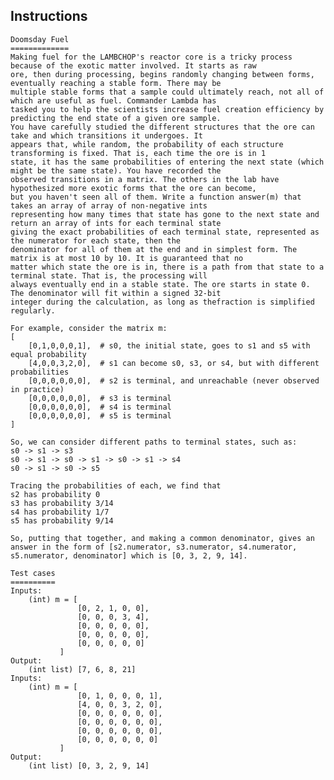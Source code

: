 ## Instructions
	Doomsday Fuel
	=============
	Making fuel for the LAMBCHOP's reactor core is a tricky process because of the exotic matter involved. It starts as raw 
	ore, then during processing, begins randomly changing between forms, eventually reaching a stable form. There may be 
	multiple stable forms that a sample could ultimately reach, not all of which are useful as fuel. Commander Lambda has 
	tasked you to help the scientists increase fuel creation efficiency by predicting the end state of a given ore sample. 
	You have carefully studied the different structures that the ore can take and which transitions it undergoes. It 
	appears that, while random, the probability of each structure transforming is fixed. That is, each time the ore is in 1 
	state, it has the same probabilities of entering the next state (which might be the same state). You have recorded the 
	observed transitions in a matrix. The others in the lab have hypothesized more exotic forms that the ore can become, 
	but you haven't seen all of them. Write a function answer(m) that takes an array of array of non-negative ints 
	representing how many times that state has gone to the next state and return an array of ints for each terminal state 
	giving the exact probabilities of each terminal state, represented as the numerator for each state, then the 
	denominator for all of them at the end and in simplest form. The matrix is at most 10 by 10. It is guaranteed that no 
	matter which state the ore is in, there is a path from that state to a terminal state. That is, the processing will 
	always eventually end in a stable state. The ore starts in state 0. The denominator will fit within a signed 32-bit 
	integer during the calculation, as long as thefraction is simplified regularly.
	
	For example, consider the matrix m:
	[
		[0,1,0,0,0,1],  # s0, the initial state, goes to s1 and s5 with equal probability
		[4,0,0,3,2,0],  # s1 can become s0, s3, or s4, but with different probabilities
		[0,0,0,0,0,0],  # s2 is terminal, and unreachable (never observed in practice)
		[0,0,0,0,0,0],  # s3 is terminal
		[0,0,0,0,0,0],  # s4 is terminal
		[0,0,0,0,0,0],  # s5 is terminal
	]
	
	So, we can consider different paths to terminal states, such as:
	s0 -> s1 -> s3
	s0 -> s1 -> s0 -> s1 -> s0 -> s1 -> s4
	s0 -> s1 -> s0 -> s5
	
	Tracing the probabilities of each, we find that
	s2 has probability 0
	s3 has probability 3/14
	s4 has probability 1/7
	s5 has probability 9/14

	So, putting that together, and making a common denominator, gives an answer in the form of [s2.numerator, s3.numerator, s4.numerator, s5.numerator, denominator] which is [0, 3, 2, 9, 14].
	
	Test cases
	==========
	Inputs:
		(int) m = [
				   [0, 2, 1, 0, 0],
				   [0, 0, 0, 3, 4],
				   [0, 0, 0, 0, 0],
				   [0, 0, 0, 0, 0],
				   [0, 0, 0, 0, 0]
			   ]
	Output:
		(int list) [7, 6, 8, 21]
	Inputs:
		(int) m = [
				   [0, 1, 0, 0, 0, 1],
				   [4, 0, 0, 3, 2, 0],
				   [0, 0, 0, 0, 0, 0],
				   [0, 0, 0, 0, 0, 0],
				   [0, 0, 0, 0, 0, 0],
				   [0, 0, 0, 0, 0, 0]
			   ]
	Output:
		(int list) [0, 3, 2, 9, 14]
